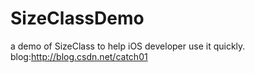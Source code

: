 # SizeClassDemo
a demo of SizeClass to help iOS developer use it quickly.
blog:http://blog.csdn.net/catch01
